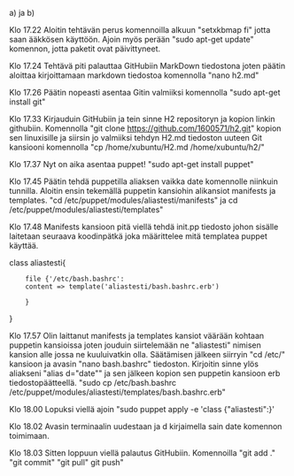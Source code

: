 a) ja b)

Klo 17.22 Aloitin tehtävän perus komennoilla alkuun "setxkbmap fi" jotta saan ääkkösen käyttöön.
Ajoin myös perään "sudo apt-get update" komennon, jotta paketit ovat päivittyneet.

Klo 17.24 Tehtävä piti palauttaa GitHubiin MarkDown tiedostona joten päätin aloittaa kirjoittamaan markdown tiedostoa komennolla "nano h2.md"

Klo 17.26 Päätin nopeasti asentaa Gitin valmiiksi komennolla "sudo apt-get install git" 

Klo 17.33 Kirjauduin GitHubiin ja tein sinne H2 repositoryn ja kopion linkin githubiin.
Komennolla "git clone https://github.com/1600571/h2.git" kopion sen linuxisille ja siirsin jo valmiiksi tehdyn H2.md tiedoston uuteen Git kansiooni komennolla "cp /home/xubuntu/H2.md /home/xubuntu/h2/"  

Klo 17.37 Nyt on aika asentaa puppet! "sudo apt-get install puppet"

Klo 17.45 Päätin tehdä puppetilla aliaksen vaikka date komennolle niinkuin tunnilla. Aloitin ensin tekemällä puppetin kansiohin alikansiot manifests ja templates.
"cd /etc/puppet/modules/aliastesti/manifests" ja cd /etc/puppet/modules/aliastesti/templates"

Klo 17.48 Manifests kansioon pitä viellä tehdä init.pp tiedosto johon sisälle laitetaan seuraava koodinpätkä joka määrittelee mitä templatea puppet käyttää.

class aliastesti{

        file {'/etc/bash.bashrc':
        content => template('aliastesti/bash.bashrc.erb')

        }
}

Klo 17.57 Olin laittanut manifests ja templates kansiot väärään kohtaan puppetin kansioissa joten jouduin siirtelemään ne "aliastesti" nimisen kansion alle jossa ne kuuluivatkin olla.
Säätämisen jälkeen siirryin "cd /etc/" kansioon ja avasin "nano bash.bashrc" tiedoston. Kirjoitin sinne ylös aliakseni "alias d="date"" ja sen jälkeen kopion sen puppetin kansioon erb tiedostopäätteellä. "sudo cp /etc/bash.bashrc /etc/puppet/modules/aliastesti/templates/bash.bashrc.erb"

Klo 18.00 Lopuksi viellä ajoin "sudo puppet apply -e 'class {"aliastesti":}'

Klo 18.02 Avasin terminaalin uudestaan ja d kirjaimella sain date komennon toimimaan.

Klo 18.03 Sitten loppuun viellä palautus GitHubiin. Komennoilla "git add ." "git commit" "git pull" git push"


